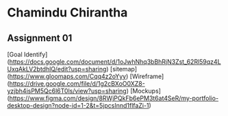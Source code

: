 # Chamindu Chirantha

## Assignment 01

[Goal Identify] (https://docs.google.com/document/d/1oJwhNhq3bBhRjN3Zst_62Rl59qz4LUxqAkLV2btdhlQ/edit?usp=sharing)
[sitemap]       (https://www.gloomaps.com/Cqq4z2oYyy)
[Wireframe]     (https://drive.google.com/file/d/1g2cBXoO0XZ8-yzjbh4isPM5Qc6l6T0ls/view?usp=sharing)
[Mockups]       (https://www.figma.com/design/8RWjPQkFb6ePM3t6at4SeR/my-portfolio-desktop-design?node-id=1-2&t=5jpcsInnd1flfaZi-1)
                